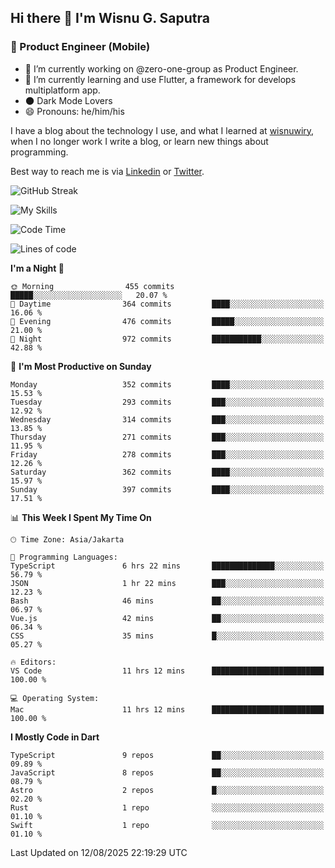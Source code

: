 ## Hi there 👋 I'm Wisnu G. Saputra

### :mobile_phone_off: Product Engineer (Mobile)

- 🔭 I’m currently working on @zero-one-group as Product Engineer.
- 🌱 I’m currently learning and use Flutter, a framework for develops multiplatform app.
- 🌑 Dark Mode Lovers
- 😄 Pronouns: he/him/his

I have a blog about the technology I use, and what I learned at [wisnuwiry](https://wisnuwiry.space/), when I no longer work I write a blog, or learn new things about programming.

Best way to reach me is via [Linkedin](https://www.linkedin.com/in/wisnu-saputra/) or [Twitter](https://twitter.com/wisnuwiry).

![GitHub Streak](https://streak-stats.demolab.com?user=wisnuwiry&theme=dark&hide_border=true)

![My Skills](https://skillicons.dev/icons?i=dart,flutter,kotlin,swift,go,js,css,neovim,git,linux&perline=5)

<!--START_SECTION:waka-->
![Code Time](http://img.shields.io/badge/Code%20Time-1%2C986%20hrs%2022%20mins-blue)

![Lines of code](https://img.shields.io/badge/From%20Hello%20World%20I%27ve%20Written-2.7%20million%20lines%20of%20code-blue)

**I'm a Night 🦉** 

```text
🌞 Morning                455 commits         █████░░░░░░░░░░░░░░░░░░░░   20.07 % 
🌆 Daytime                364 commits         ████░░░░░░░░░░░░░░░░░░░░░   16.06 % 
🌃 Evening                476 commits         █████░░░░░░░░░░░░░░░░░░░░   21.00 % 
🌙 Night                  972 commits         ███████████░░░░░░░░░░░░░░   42.88 % 
```
📅 **I'm Most Productive on Sunday** 

```text
Monday                   352 commits         ████░░░░░░░░░░░░░░░░░░░░░   15.53 % 
Tuesday                  293 commits         ███░░░░░░░░░░░░░░░░░░░░░░   12.92 % 
Wednesday                314 commits         ███░░░░░░░░░░░░░░░░░░░░░░   13.85 % 
Thursday                 271 commits         ███░░░░░░░░░░░░░░░░░░░░░░   11.95 % 
Friday                   278 commits         ███░░░░░░░░░░░░░░░░░░░░░░   12.26 % 
Saturday                 362 commits         ████░░░░░░░░░░░░░░░░░░░░░   15.97 % 
Sunday                   397 commits         ████░░░░░░░░░░░░░░░░░░░░░   17.51 % 
```


📊 **This Week I Spent My Time On** 

```text
🕑︎ Time Zone: Asia/Jakarta

💬 Programming Languages: 
TypeScript               6 hrs 22 mins       ██████████████░░░░░░░░░░░   56.79 % 
JSON                     1 hr 22 mins        ███░░░░░░░░░░░░░░░░░░░░░░   12.23 % 
Bash                     46 mins             ██░░░░░░░░░░░░░░░░░░░░░░░   06.97 % 
Vue.js                   42 mins             ██░░░░░░░░░░░░░░░░░░░░░░░   06.34 % 
CSS                      35 mins             █░░░░░░░░░░░░░░░░░░░░░░░░   05.27 % 

🔥 Editors: 
VS Code                  11 hrs 12 mins      █████████████████████████   100.00 % 

💻 Operating System: 
Mac                      11 hrs 12 mins      █████████████████████████   100.00 % 
```

**I Mostly Code in Dart** 

```text
TypeScript               9 repos             ██░░░░░░░░░░░░░░░░░░░░░░░   09.89 % 
JavaScript               8 repos             ██░░░░░░░░░░░░░░░░░░░░░░░   08.79 % 
Astro                    2 repos             █░░░░░░░░░░░░░░░░░░░░░░░░   02.20 % 
Rust                     1 repo              ░░░░░░░░░░░░░░░░░░░░░░░░░   01.10 % 
Swift                    1 repo              ░░░░░░░░░░░░░░░░░░░░░░░░░   01.10 % 
```




 Last Updated on 12/08/2025 22:19:29 UTC
<!--END_SECTION:waka-->
